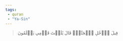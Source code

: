 ```yaml
---
tags: 
 - quran 
 - "Ya-Sin"
---
```


> قِيلَ ٱدۡخُلِ ٱلۡجَنَّةَۖ قَالَ يَٰلَيۡتَ قَوۡمِي يَعۡلَمُونَ
